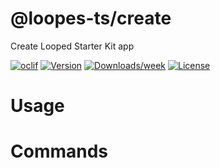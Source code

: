 @loopes-ts/create
=================

Create Looped Starter Kit app

[![oclif](https://img.shields.io/badge/cli-oclif-brightgreen.svg)](https://oclif.io)
[![Version](https://img.shields.io/npm/v/@loopes-ts/create.svg)](https://npmjs.org/package/@loopes-ts/create)
[![Downloads/week](https://img.shields.io/npm/dw/@loopes-ts/create.svg)](https://npmjs.org/package/@loopes-ts/create)
[![License](https://img.shields.io/npm/l/@loopes-ts/create.svg)](https://github.com/morrislaptop/looped-ts/blob/master/package.json)

<!-- toc -->
# Usage
<!-- usage -->
# Commands
<!-- commands -->
